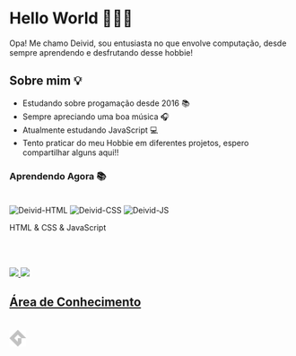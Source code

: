 
# Hello World 🙋🏻‍♂️

Opa! Me chamo Deivid, sou entusiasta no que envolve computação, desde sempre aprendendo e desfrutando desse hobbie!

## Sobre mim 💡

- Estudando sobre progamação desde 2016 📚
- Sempre apreciando uma boa música 🎧
- Atualmente estudando JavaScript 💻
- Tento praticar do meu Hobbie em diferentes projetos, espero compartilhar alguns aqui!!

### Aprendendo Agora 📚

<div style="display: inline-block; padding: 20px 0px;">
  <img alt="Deivid-HTML" height="30" width="40"src="https://cdn.jsdelivr.net/gh/devicons/devicon/icons/html5/html5-original.svg" />
  <img alt="Deivid-CSS" height="30" width="40"src="https://cdn.jsdelivr.net/gh/devicons/devicon/icons/css3/css3-original.svg" /> 
  <img  alt="Deivid-JS" height="30" width="40" src="https://cdn.jsdelivr.net/gh/devicons/devicon@latest/icons/javascript/javascript-original.svg" />
  <p >HTML & CSS & JavaScript</p>
          
  

</div>

##

<div style="display: inline-block">
  <a href="https://github.com/Robssonm">
  <img height="169em" src="https://github-readme-stats.vercel.app/api?username=Robssonm&show_icons=true&bg_color=0D1117&border_color=4b0082&title_color=6959CD&text_color=6959CD&icon_color=695f56&include_all_commits=true&count_private=true"/>
  <img height="169em" src="https://github-readme-stats.vercel.app/api/top-langs/?username=Robssonm&layout=compact&langs_count=10&bg_color=0D1117&border_color=4b0082&title_color=6959CD&text_color=6959CD"/>
  
  
</div>


## Área de Conhecimento

<div style="display: inline-block; padding: 20px 0px;">
    <img align="center" alt="Schuster-INO" height="30" width="30" src="./assets/file-type-gamemaker2-icon-256x256-y834ozke.png" />

<!---### Listening Now 🎧

<div align="center">

  [![Spotify](https://nowplaying-spotify-ten.vercel.app/api/spotify/?background_color=0D1117&border_color=695f56)](https://open.spotify.com/user/31d34cvrcrzoynz2znvwg7r3nsku)
</div>

## GIF AQUI

<div align="center">
    <img align="center" alt="Schuster-Icon"src="https://cdn.domestika.org/c_limit,dpr_1.0,f_auto,q_auto,w_820/v1449065969/content-items/001/469/066/CHAIN_A_MOTION_Pablo_dribbble_V02-original.gif?1449065969">   
</div>

##-->
